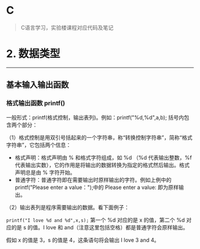 # C

> C语言学习，实验楼课程对应代码及笔记

# 2. 数据类型
---
## 基本输入输出函数
### 格式输出函数 printf()
一般形式：printf(格式控制，输出表列)。例如：printf("%d,%d",a,b); 括号内包含两个部分：

（1）格式控制是用双引号括起来的一个字符串，称“转换控制字符串”，简称“格式字符串”，它包括两个信息：

* 格式声明：格式声明由 % 和格式字符组成，如 %d （%d 代表输出整数，%f 代表输出实数），它的作用是将输出的数据转换为指定的格式然后输出。格式声明总是由 % 字符开始。
* 普通字符：普通字符即在需要输出时原样输出的字符。例如上例中的 printf("Please enter a value：");中的 Please enter a value: 即为原样输出。

（2）输出表列是程序需要输出的数据。看下面例子：

`
printf("I love %d and %d",x,s);
`
第一个 %d 对应的是 x 的值，第二个 %d 对应的是 s 的值。I love 和 and（注意这里包括空格）都是普通字符会原样输出。

假如 x 的值是 3，s 的值是 4，这条语句将会输出 I love 3 and 4。